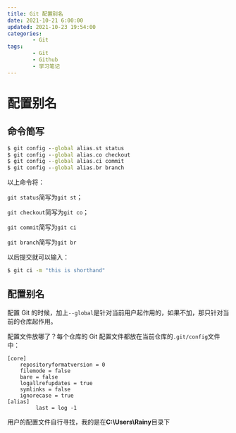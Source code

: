 ```yaml
---
title: Git 配置别名
date: 2021-10-21 6:00:00
updated: 2021-10-23 19:54:00
categories:
        - Git
tags:
        - Git
        - Github
        - 学习笔记
---
```

# 配置别名

## 命令简写

```cmd
$ git config --global alias.st status
$ git config --global alias.co checkout
$ git config --global alias.ci commit
$ git config --global alias.br branch
```

以上命令将：

`git status`简写为`git st`；

`git checkout`简写为`git co`；

`git commit`简写为`git ci`

`git branch`简写为`git br`

以后提交就可以输入：

```cmd
$ git ci -m "this is shorthand"
```

## 配置别名

配置 Git 的时候，加上`--global`是针对当前用户起作用的，如果不加，那只针对当前的仓库起作用。

配置文件放哪了？每个仓库的 Git 配置文件都放在当前仓库的`.git/config`文件中：

```
[core]
	repositoryformatversion = 0
	filemode = false
	bare = false
	logallrefupdates = true
	symlinks = false
	ignorecase = true
[alias]
         last = log -1

```

用户的配置文件自行寻找，我的是在**C:\Users\Rainy**目录下
